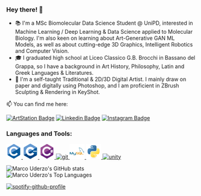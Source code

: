 ### Hey there! 👋

- 📚 I'm a MSc Biomolecular Data Science Student @ UniPD, interested in Machine Learning / Deep Learning & Data Science applied to Molecular Biology. I'm also keen on learning about Art-Generative GAN ML Models, as well as about cutting-edge 3D Graphics, Intelligent Robotics and Computer Vision.
- 🎓 I graduated high school at Liceo Classico G.B. Brocchi in Bassano del Grappa, so I have a background in Art History, Philosophy, Latin and Greek Languages & Literatures.
- 🎨 I'm a self-taught Traditional & 2D/3D Digital Artist. I mainly draw on paper and digitally using Photoshop, and I am proficient in ZBrush Sculpting & Rendering in KeyShot.

📫 You can find me here:

[![ArtStation Badge](https://img.shields.io/badge/-ArtStation-2A79C6?style=flat-square&logo=ArtStation&logoColor=white&link=mailto:marco.uderzodj@gmail.com)](https://www.artstation.com/marcouderzo)
[![Linkedin Badge](https://img.shields.io/badge/-LinkedIn-blue?style=flat-square&logo=Linkedin&logoColor=white&link=https://https://www.linkedin.com/in/marcouderzo/)](https://www.linkedin.com/in/marcouderzo/)
[![Instagram Badge](https://img.shields.io/badge/-Instagram-C13584?style=flat-quare&labelColor=C13584&logo=instagram&logoColor=white&link=https://https://www.instagram.com/marcouderzo/)](https://www.instagram.com/marcouderzo/)


<h3 align="left">Languages and Tools:</h3>
<a href="https://www.cprogramming.com/" target="_blank" rel="noreferrer"> <img src="https://raw.githubusercontent.com/devicons/devicon/master/icons/c/c-original.svg" alt="c" width="40" height="40"/> </a> <a href="https://www.w3schools.com/cpp/" target="_blank" rel="noreferrer"> <img src="https://raw.githubusercontent.com/devicons/devicon/master/icons/cplusplus/cplusplus-original.svg" alt="cplusplus" width="40" height="40"/> </a> <a href="https://www.w3schools.com/cs/" target="_blank" rel="noreferrer"> <img src="https://raw.githubusercontent.com/devicons/devicon/master/icons/csharp/csharp-original.svg" alt="csharp" width="40" height="40"/> </a> <a href="https://git-scm.com/" target="_blank" rel="noreferrer"> <img src="https://www.vectorlogo.zone/logos/git-scm/git-scm-icon.svg" alt="git" width="40" height="40"/> </a> <a href="https://www.mysql.com/" target="_blank" rel="noreferrer"> <img src="https://raw.githubusercontent.com/devicons/devicon/master/icons/mysql/mysql-original-wordmark.svg" alt="mysql" width="40" height="40"/> </a> <a href="https://www.python.org" target="_blank" rel="noreferrer"> <img src="https://raw.githubusercontent.com/devicons/devicon/master/icons/python/python-original.svg" alt="python" width="40" height="40"/> </a> <a href="https://unity.com/" target="_blank" rel="noreferrer"> <img src="https://www.vectorlogo.zone/logos/unity3d/unity3d-icon.svg" alt="unity" width="40" height="40"/> </a> </p>


![Marco Uderzo's GitHub stats](https://github-readme-stats.vercel.app/api?username=marcouderzo&show_icons=true&theme=github_dark) <br/>
![Marco Uderzo's Top Languages](https://github-readme-stats.vercel.app/api/top-langs?username=marcouderzo&show_icons=true&locale=en&layout=compact&theme=github_dark)

[![spotify-github-profile](https://spotify-github-profile.vercel.app/api/view?uid=11148896520&cover_image=true&theme=default&show_offline=false)](https://github.com/kittinan/spotify-github-profile)
